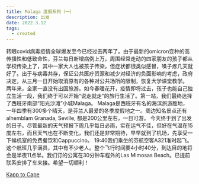 ```yaml
---
title: Malaga 度假系列（一）
description: 出发
date: 2022.3.12
tags:
  - created
---
```


转眼covid病毒疫情全球爆发至今已经过去两年了。由于最新的omicron变种的高传播性和低致命性，芬兰每日新增病例上万，周围经常走动的四家朋友的孩子都从学校传染上了，其中一家大人也被孩子传染，但症状都很类似感冒，嗓子疼几天就好了。出于与病毒共存，保证公共医疗资源和减少对经济的负面影响的考虑，政府决定，从三月一日开始取消原有的各种对公共场所的限制，恢复大学课堂教学。
两年来，全家一直没有出国旅游。如今春暖花开，疫情即将过去，孩子也能自己独立生活一段，我们终于可以开始“说走就走”的旅行生活了。第一站，我们最终选择了西班牙南部“阳光沙滩”小城Malaga。
Malaga是西班牙有名的海滨旅游胜地，一年四季有300多个晴天，是芬兰人最爱的冬季度假地之一。周边知名景点还有alhemblam Granada, Seville, 都是200公里左右，一日可游。
今天终于到了出发的日子。尽管最新的天气预报下周几乎每日必雨，实在运气不佳，但好在气温在15度左右，而且天气也在不断变化，我们还是非常期待，早早就到了机场，先享受一下候机室的免费餐饮和Cappuccino。
19:40我们乘坐的芬航空客A321准时起飞。这个航班几乎满员，其中有不少老人。整个飞行时间要4小时40分，到达目的地将会是半夜11点半。我们订的公寓在30分钟车程外的Las Mimosas Beach。已提前联系安排了车来接。希望一切顺利！


   [Kapp to Cape](https://www.netflix.com/fi-en/title/81411194)
